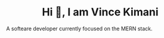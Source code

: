 <h1 align="center">Hi 👋, I am Vince Kimani</h1>
A softeare developer currently focused on the MERN stack.

